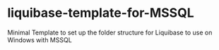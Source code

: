 # liquibase-template-for-MSSQL
Minimal Template to set up the folder structure for Liquibase to use on Windows with MSSQL
